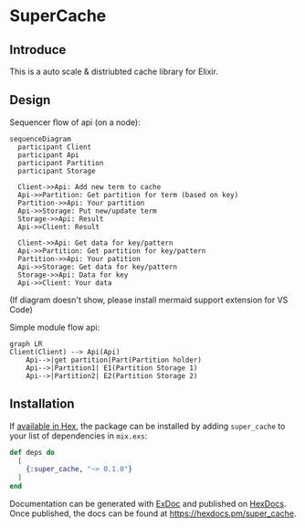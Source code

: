 # SuperCache

## Introduce

This is a auto scale & distriubted cache library for Elixir.

## Design

 Sequencer flow of api (on a node):

```mermaid
sequenceDiagram
  participant Client
  participant Api
  participant Partition
  participant Storage

  Client->>Api: Add new term to cache
  Api->>Partition: Get partition for term (based on key)
  Partition->>Api: Your partition
  Api->>Storage: Put new/update term
  Storage->>Api: Result
  Api->>Client: Result
  
  Client->>Api: Get data for key/pattern
  Api->>Partition: Get partition for key/pattern
  Partition->>Api: Your patition
  Api->>Storage: Get data for key/pattern
  Storage->>Api: Data for key
  Api->>Client: Your data
```

(If diagram doesn't show, please install mermaid support extension for VS Code)

Simple module flow api:

```mermaid
graph LR
Client(Client) --> Api(Api)
    Api-->|get partition|Part(Partition holder)
    Api-->|Partition1| E1(Partition Storage 1)
    Api-->|Partition2| E2(Partition Storage 2)
```

## Installation

If [available in Hex](https://hex.pm/docs/publish), the package can be installed
by adding `super_cache` to your list of dependencies in `mix.exs`:

```elixir
def deps do
  [
    {:super_cache, "~> 0.1.0"}
  ]
end
```

Documentation can be generated with [ExDoc](https://github.com/elixir-lang/ex_doc)
and published on [HexDocs](https://hexdocs.pm). Once published, the docs can
be found at <https://hexdocs.pm/super_cache>.

